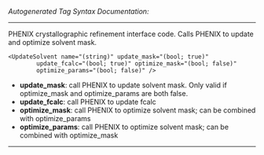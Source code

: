 _Autogenerated Tag Syntax Documentation:_

---
PHENIX crystallographic refinement interface code.  Calls PHENIX to update and optimize solvent mask.

```
<UpdateSolvent name="(string)" update_mask="(bool; true)"
        update_fcalc="(bool; true)" optimize_mask="(bool; false)"
        optimize_params="(bool; false)" />
```

-   **update_mask**: call PHENIX to update solvent mask. Only valid if optimize_mask and optimize_params are both false.
-   **update_fcalc**: call PHENIX to update fcalc
-   **optimize_mask**: call PHENIX to optimize solvent mask; can be combined with optimize_params
-   **optimize_params**: call PHENIX to optimize solvent mask; can be combined with optimize_mask

---
